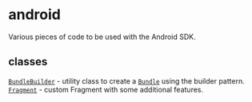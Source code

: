 # android
Various pieces of code to be used with the Android SDK.

## classes
[`BundleBuilder`](src/com/floern/android/util/BundleBuilder.java) - utility class to create a [`Bundle`](http://developer.android.com/reference/android/os/Bundle.html) using the builder pattern.
[`Fragment`](src/com/floern/android/app/Fragment.java) - custom Fragment with some additional features.

